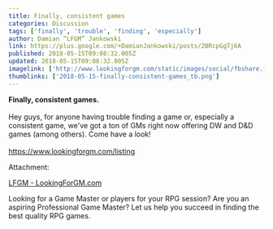 ```yaml
---
title: Finally, consistent games
categories: Discussion
tags: ['finally', 'trouble', 'finding', 'especially']
author: Damian “LFGM” Jankowski
link: https://plus.google.com/+DamianJankowski/posts/2BRcpGgTj6A
published: 2018-05-15T09:08:32.005Z
updated: 2018-05-15T09:08:32.005Z
imagelink: ['http://www.lookingforgm.com/static/images/social/fbshare.jpg']
thumblinks: ['2018-05-15-finally-consistent-games_tb.png']
---
```


<b>Finally, consistent games.</b><br /><br />Hey guys, for anyone having trouble finding a game or, especially a consistent game, we&#39;ve got a ton of GMs right now offering DW and D&amp;D games (among others). Come have a look!<br /><br /><a href="https://www.lookingforgm.com/listing" class="ot-anchor">https://www.lookingforgm.com/listing</a>


Attachment:

<a href='https://www.lookingforgm.com/listing'>LFGM - LookingForGM.com</a>


Looking for a Game Master or players for your RPG session? Are you an aspiring Professional Game Master? Let us help you succeed in finding the best quality RPG games.